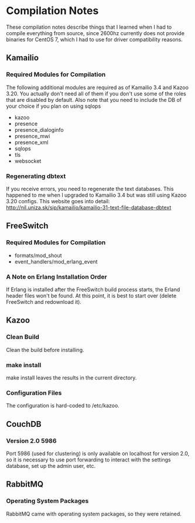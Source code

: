 # Compilation Notes
These compilation notes describe things that I learned when I had to compile everything from source, since 2600hz 
currently does not provide binaries for CentOS 7, which I had to use for driver compatibility reasons.

## Kamailio
### Required Modules for Compilation
The following additional modules are required as of Kamailio 3.4 and Kazoo 3.20. You actually don't need all of them if you 
don't use some of the roles that are disabled by default. Also note that you need to include the DB of your choice if you plan 
on using sqlops
- kazoo
- presence
- presence_dialoginfo
- presence_mwi
- presence_xml
- sqlops
- tls
- websocket

### Regenerating dbtext
If you receive errors, you need to regenerate the text databases. This happened to me when I upgraded to Kamailio 3.4 but was 
still using Kazoo 3.20 configs. This website goes into detail:
http://nil.uniza.sk/sip/kamailio/kamailio-31-text-file-database-dbtext

## FreeSwitch
### Required Modules for Compilation
- formats/mod_shout
- event_handlers/mod_erlang_event

### A Note on Erlang Installation Order
If Erlang is installed after the FreeSwitch build process starts, the Erland header files won't be found. At this point, 
it is best to start over (delete FreeSwitch and redownload it).

## Kazoo
### Clean Build
Clean the build before installing.

### make install
make install leaves the results in the current directory.

### Configuration Files
The configuration is hard-coded to /etc/kazoo.

## CouchDB
### Version 2.0 5986
Port 5986 (used for clustering) is only available on localhost for version 2.0, so it is necessary to use port forwarding 
to interact with the settings database, set up the admin user, etc.

## RabbitMQ
### Operating System Packages
RabbitMQ came with operating system packages, so they were retained.

